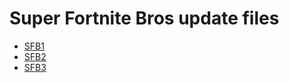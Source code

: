 # Super Fortnite Bros update files
- [SFB1](sfb1update.json)
- [SFB2](sfb2update.json)
- [SFB3](sfb3update.json)
